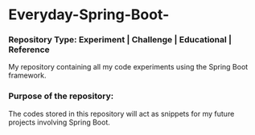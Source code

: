 # Everyday-Spring-Boot-

### Repository Type: Experiment | Challenge | Educational | Reference
My repository containing all my code experiments using the Spring Boot framework. 

### Purpose of the repository:
The codes stored in this repository will act as snippets for my future projects involving Spring Boot.
